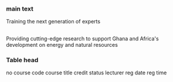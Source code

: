 ### main text

Training the next generation of experts

##

Providing cutting-edge research to support Ghana and Africa's development on energy and natural resources

### Table head

no
course code
course title
credit
status
lecturer
reg date
reg time
